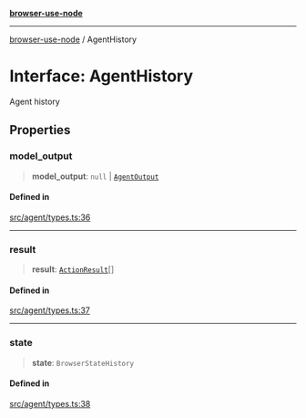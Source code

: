 [**browser-use-node**](../README.md)

***

[browser-use-node](../globals.md) / AgentHistory

# Interface: AgentHistory

Agent history

## Properties

### model\_output

> **model\_output**: `null` \| [`AgentOutput`](AgentOutput.md)

#### Defined in

[src/agent/types.ts:36](https://github.com/Dankovk/browser-use-js/blob/7aa31eb34b7bafb64e3abcce35e6168864b0fa74/src/agent/types.ts#L36)

***

### result

> **result**: [`ActionResult`](ActionResult.md)[]

#### Defined in

[src/agent/types.ts:37](https://github.com/Dankovk/browser-use-js/blob/7aa31eb34b7bafb64e3abcce35e6168864b0fa74/src/agent/types.ts#L37)

***

### state

> **state**: `BrowserStateHistory`

#### Defined in

[src/agent/types.ts:38](https://github.com/Dankovk/browser-use-js/blob/7aa31eb34b7bafb64e3abcce35e6168864b0fa74/src/agent/types.ts#L38)
